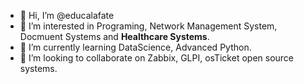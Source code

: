 - 👋 Hi, I’m @educalafate
- 👀 I’m interested in Programing, Network Management System, Docmuent Systems and **Healthcare Systems**.
- 🌱 I’m currently learning DataScience, Advanced Python.
- 💞️ I’m looking to collaborate on Zabbix, GLPI, osTicket open source systems.


<!---
educalafate/educalafate is a ✨ special ✨ repository because its `README.md` (this file) appears on your GitHub profile.
You can click the Preview link to take a look at your changes.
--->
